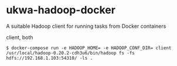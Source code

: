 # ukwa-hadoop-docker
A suitable Hadoop client for running tasks from Docker containers

client, both 

```
$ docker-compose run -e HADOOP_HOME= -e HADOOP_CONF_DIR= client /usr/local/hadoop-0.20.2-cdh3u6/bin/hadoop fs -fs hdfs://192.168.1.103:54310/ -ls .
```

